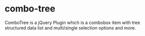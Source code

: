 # combo-tree
ComboTree is a jQuery Plugin which is a combobox item with tree structured data list and multi/single selection options and more.
